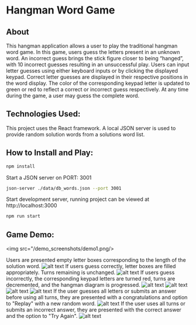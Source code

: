 # Hangman Word Game

## About

This hangman application allows a user to play the traditional hangman word game. In this game, users guess the letters present in an unknown word. An incorrect guess brings the stick figure closer to being “hanged”, with 10 incorrect guesses resulting in an unsuccessful play. Users can input letter guesses using either keyboard inputs or by clicking the displayed keypad. Correct letter guesses are displayed in their respective positions in the word display. The color of the corresponding keypad letter is updated to green or red to reflect a correct or incorrect guess respectively. At any time during the game, a user may guess the complete word.

## Technologies Used:

This project uses the React framework. A local JSON server is used to provide random solution words from a solutions word list.

## How to Install and Play:

```bash
npm install
```

Start a JSON server on PORT: 3001
```bash
json-server ./data/db_words.json --port 3001 
```
Start development server, running project can be viewed at http://localhost:3000
```bash
npm run start
```

## Game Demo:

<img src="/demo_screenshots/demo1.png/>

Users are presented empty letter boxes corresponding to the length of the solution word.
![alt text](</demo_screenshots/demo1.png>)
If users guess correctly, letter boxes are filled appropriately. Turns remaining is unchanged.
![alt text](/demo_screenshots/demo2.png)
If users guess incorrectly, the corresponding keypad letters are turned red, turns are decremented, and the hangman diagram is progressed.
![alt text](/demo_screenshots/demo5.png)
![alt text](/demo_screenshots/demo4.png)
![alt text](/demo_screenshots/demo6.png)
![alt text](/demo_screenshots/demo7.png)
If the user guesses all letters or submits an answer before using all turns, they are presented with a congratulations and option to "Replay" with a new random word.
![alt text](/demo_screenshots/demo8.png)
If the user uses all turns or submits an incorrect answer, they are presented with the correct answer and the option to "Try Again".
![alt text](/demo_screenshots/demo9.png)
